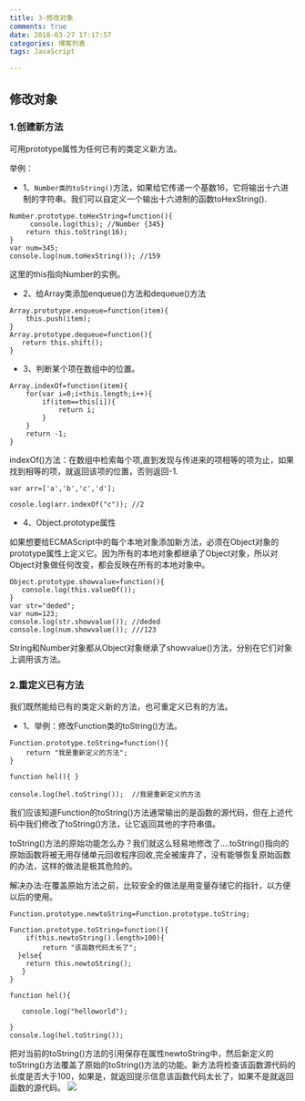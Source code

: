 ```yaml
---
title: 3-修改对象
comments: true
date: 2018-03-27 17:17:57
categories: 博客列表
tags: JavaScript

---
```


## 修改对象

### 1.创建新方法

可用prototype属性为任何已有的类定义新方法。

举例：

* 1、`Number类的toString()`方法，如果给它传递一个基数16，它将输出十六进制的字符串。我们可以自定义一个输出十六进制的函数toHexString().

```
Number.prototype.toHexString=function(){
     console.log(this); //Number {345}
	return this.toString(16);
}
var num=345;
console.log(num.toHexString()); //159
```
这里的this指向Number的实例。

* 2、给Array类添加enqueue()方法和dequeue()方法

```
Array.prototype.enqueue=function(item){
	this.push(item);
}
Array.prototype.dequeue=function(){
   return this.shift();
}
```
* 3、判断某个项在数组中的位置。

```
Array.indexOf=function(item){
	for(var i=0;i<this.length;i++){
		if(item==this[i]){
			return i;
		}
	}
	return -1;
}
```

indexOf()方法：在数组中检索每个项,直到发现与传进来的项相等的项为止，如果找到相等的项，就返回该项的位置，否则返回-1.

```
var arr=['a','b','c','d'];

cosole.log(arr.indexOf("c")); //2
```

* 4、Object.prototype属性

如果想要给ECMAScript中的每个本地对象添加新方法，必须在Object对象的prototype属性上定义它。因为所有的本地对象都继承了Object对象，所以对Object对象做任何改变，都会反映在所有的本地对象中。

```
Object.prototype.showvalue=function(){
   console.log(this.valueOf());
}
var str="deded";
var num=123;
console.log(str.showvalue()); //deded
console.log(num.showvalue()); ///123
```
String和Number对象都从Object对象继承了showvalue()方法，分别在它们对象上调用该方法。

### 2.重定义已有方法

我们既然能给已有的类定义新的方法，也可重定义已有的方法。

* 1、举例：修改Function类的toString()方法。

```
Function.prototype.toString=function(){
	return "我是重新定义的方法";
}

function hel(){ }

console.log(hel.toString());  //我是重新定义的方法
```

我们应该知道Function的toString()方法通常输出的是函数的源代码，但在上述代码中我们修改了toString()方法，让它返回其他的字符串值。

toString()方法的原始功能怎么办？我们就这么轻易地修改了....toString()指向的原始函数将被无用存储单元回收程序回收,完全被废弃了，没有能够恢复原始函数的办法，这样的做法是极其危险的。

解决办法:在覆盖原始方法之前，比较安全的做法是用变量存储它的指针，以方便以后的使用。

```
Function.prototype.newtoString=Function.prototype.toString;

Function.prototype.toString=function(){
	if(this.newtoString().length>100){
	    return "该函数代码太长了";
  }else{
    return this.newtoString();
   }
}

function hel(){

   console.log("helloworld");

}
console.log(hel.toString());
```

把对当前的toString()方法的引用保存在属性newtoString中，然后新定义的toString()方法覆盖了原始的toString()方法的功能。新方法将检查该函数源代码的长度是否大于100，如果是，就返回提示信息该函数代码太长了，如果不是就返回函数的源代码。
![ ](http://images.cnblogs.com/cnblogs_com/cliy-10/1255650/o_14.png)
